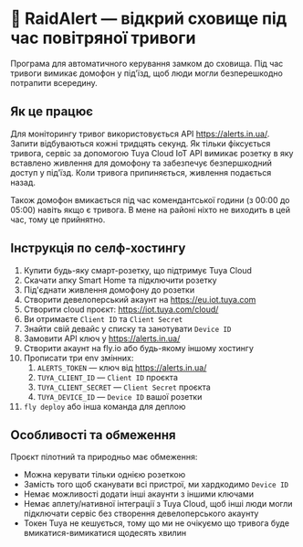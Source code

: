 # 🚀 RaidAlert — відкрий сховище під час повітряної тривоги

Програма для автоматичного керування замком до сховища. Під час тривоги вимикає домофон у під'їзд, щоб люди могли безперешкодно потрапити всередину.

## Як це працює
Для моніторингу тривог використовується API https://alerts.in.ua/. Запити відбуваються кожні тридцять секунд. Як тільки фіксується тривога, сервіс за допомогою Tuya Cloud IoT API вимикає розетку в яку вставлено живлення для домофону та забезпечує безпершкодний доступ у під'їзд. Коли тривога припиняється, живлення подається назад.

Також домофон вмикається під час комендантської години (з 00:00 до 05:00) навіть якщо є тривога. В мене на районі ніхто не виходить в цей час, тому це прийнятно.

## Інструкція по селф-хостингу
1. Купити будь-яку смарт-розетку, що підтримує Tuya Cloud
2. Скачати апку Smart Home та підключити розетку
3. Під'єднати живлення домофону до розетки
4. Створити девелоперський акаунт на https://eu.iot.tuya.com
5. Створити cloud проєкт: https://iot.tuya.com/cloud/
6. Ви отримаєте `Client ID` та `Client Secret`
7. Знайти свій девайс у списку та занотувати `Device ID`
8. Замовити API ключ у https://alerts.in.ua/
9. Створити акаунт на fly.io або будь-якому іншому хостингу
10. Прописати три env змінних:
    1. `ALERTS_TOKEN` — ключ від https://alerts.in.ua/
    2. `TUYA_CLIENT_ID` — `Client ID` проєкта
    3. `TUYA_CLIENT_SECRET` — `Client Secret` проєкта
    4. `TUYA_DEVICE_ID` — `Device ID` вашої розетки
11. `fly deploy` або інша команда для деплою

## Особливості та обмеження

Проєкт пілотний та природньо має обмеження:
- Можна керувати тільки однією розеткою
- Замість того щоб сканувати всі пристрої, ми хардкодимо `Device ID`
- Немає можливості додати інші акаунти з іншими ключами
- Немає аплету/нативної інтеграції з Tuya Cloud, щоб інші люди могли підключати сервіс без створення девелоперського акаунту
- Токен Tuya не кешується, тому що ми не очікуємо що тривога буде вмикатися-вимикатися щодесять хвилин